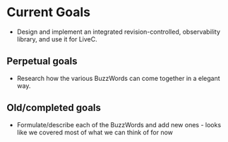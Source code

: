 # Current Goals #
  * Design and implement an integrated revision-controlled, observability library, and use it for LiveC.

## Perpetual goals ##
  * Research how the various BuzzWords can come together in a elegant way.

## Old/completed goals ##
  * Formulate/describe each of the BuzzWords and add new ones - looks like we covered most of what we can think of for now
